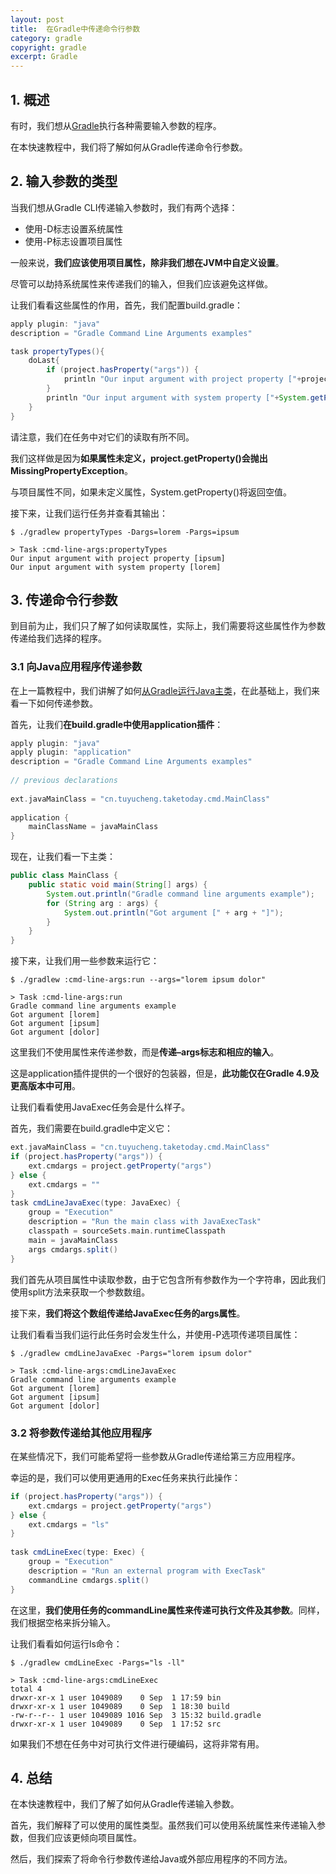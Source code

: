 ```yaml
---
layout: post
title:  在Gradle中传递命令行参数
category: gradle
copyright: gradle
excerpt: Gradle
---
```


## 1. 概述

有时，我们想从[Gradle](https://www.baeldung.com/gradle)执行各种需要输入参数的程序。

在本快速教程中，我们将了解如何从Gradle传递命令行参数。

## 2. 输入参数的类型

当我们想从Gradle CLI传递输入参数时，我们有两个选择：

- 使用-D标志设置系统属性
- 使用-P标志设置项目属性

一般来说，**我们应该使用项目属性，除非我们想在JVM中自定义设置**。

尽管可以劫持系统属性来传递我们的输入，但我们应该避免这样做。

让我们看看这些属性的作用，首先，我们配置build.gradle：

```groovy
apply plugin: "java"
description = "Gradle Command Line Arguments examples"

task propertyTypes(){
    doLast{
        if (project.hasProperty("args")) {
            println "Our input argument with project property ["+project.getProperty("args")+"]"
        }
        println "Our input argument with system property ["+System.getProperty("args")+"]"
    }
}

```

请注意，我们在任务中对它们的读取有所不同。

我们这样做是因为**如果属性未定义，project.getProperty()会抛出MissingPropertyException**。

与项目属性不同，如果未定义属性，System.getProperty()将返回空值。

接下来，让我们运行任务并查看其输出：

```shell
$ ./gradlew propertyTypes -Dargs=lorem -Pargs=ipsum

> Task :cmd-line-args:propertyTypes
Our input argument with project property [ipsum]
Our input argument with system property [lorem]
```

## 3. 传递命令行参数

到目前为止，我们只了解了如何读取属性，实际上，我们需要将这些属性作为参数传递给我们选择的程序。

### 3.1 向Java应用程序传递参数

在上一篇教程中，我们讲解了如何[从Gradle运行Java主类](https://www.baeldung.com/gradle-run-java-main)，在此基础上，我们来看一下如何传递参数。

首先，让我们**在build.gradle中使用application插件**：

```groovy
apply plugin: "java"
apply plugin: "application"
description = "Gradle Command Line Arguments examples"
 
// previous declarations
 
ext.javaMainClass = "cn.tuyucheng.taketoday.cmd.MainClass"
 
application {
    mainClassName = javaMainClass
}
```

现在，让我们看一下主类：

```java
public class MainClass {
    public static void main(String[] args) {
        System.out.println("Gradle command line arguments example");
        for (String arg : args) {
            System.out.println("Got argument [" + arg + "]");
        }
    }
}
```

接下来，让我们用一些参数来运行它：

```shell
$ ./gradlew :cmd-line-args:run --args="lorem ipsum dolor"

> Task :cmd-line-args:run
Gradle command line arguments example
Got argument [lorem]
Got argument [ipsum]
Got argument [dolor]
```

这里我们不使用属性来传递参数，而是**传递–args标志和相应的输入**。

这是application插件提供的一个很好的包装器，但是，**此功能仅在Gradle 4.9及更高版本中可用**。

让我们看看使用JavaExec任务会是什么样子。

首先，我们需要在build.gradle中定义它：

```groovy
ext.javaMainClass = "cn.tuyucheng.taketoday.cmd.MainClass"
if (project.hasProperty("args")) {
    ext.cmdargs = project.getProperty("args")
} else { 
    ext.cmdargs = ""
}
task cmdLineJavaExec(type: JavaExec) {
    group = "Execution"
    description = "Run the main class with JavaExecTask"
    classpath = sourceSets.main.runtimeClasspath
    main = javaMainClass
    args cmdargs.split()
}
```

我们首先从项目属性中读取参数，由于它包含所有参数作为一个字符串，因此我们使用split方法来获取一个参数数组。

接下来，**我们将这个数组传递给JavaExec任务的args属性**。

让我们看看当我们运行此任务时会发生什么，并使用-P选项传递项目属性：

```shell
$ ./gradlew cmdLineJavaExec -Pargs="lorem ipsum dolor"

> Task :cmd-line-args:cmdLineJavaExec
Gradle command line arguments example
Got argument [lorem]
Got argument [ipsum]
Got argument [dolor]
```

### 3.2 将参数传递给其他应用程序

在某些情况下，我们可能希望将一些参数从Gradle传递给第三方应用程序。

幸运的是，我们可以使用更通用的Exec任务来执行此操作：

```groovy
if (project.hasProperty("args")) {
    ext.cmdargs = project.getProperty("args")
} else { 
    ext.cmdargs = "ls"
}
 
task cmdLineExec(type: Exec) {
    group = "Execution"
    description = "Run an external program with ExecTask"
    commandLine cmdargs.split()
}
```

在这里，**我们使用任务的commandLine属性来传递可执行文件及其参数**。同样，我们根据空格来拆分输入。

让我们看看如何运行ls命令：

```shell
$ ./gradlew cmdLineExec -Pargs="ls -ll"

> Task :cmd-line-args:cmdLineExec
total 4
drwxr-xr-x 1 user 1049089    0 Sep  1 17:59 bin
drwxr-xr-x 1 user 1049089    0 Sep  1 18:30 build
-rw-r--r-- 1 user 1049089 1016 Sep  3 15:32 build.gradle
drwxr-xr-x 1 user 1049089    0 Sep  1 17:52 src
```

如果我们不想在任务中对可执行文件进行硬编码，这将非常有用。

## 4. 总结

在本快速教程中，我们了解了如何从Gradle传递输入参数。

首先，我们解释了可以使用的属性类型。虽然我们可以使用系统属性来传递输入参数，但我们应该更倾向项目属性。

然后，我们探索了将命令行参数传递给Java或外部应用程序的不同方法。